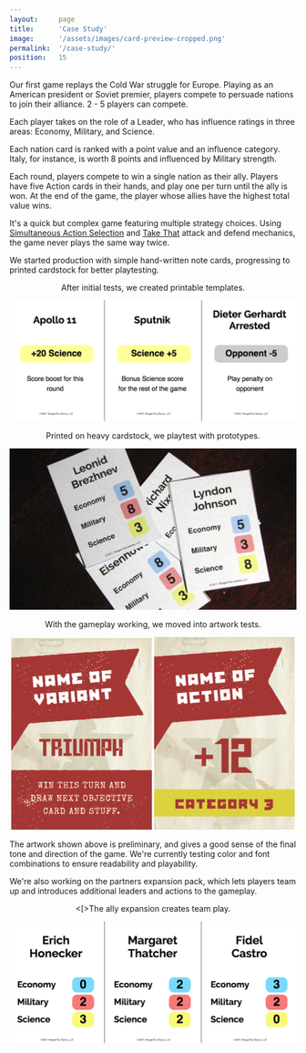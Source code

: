 ```yaml
---
layout:     page
title:      'Case Study'
image:      '/assets/images/card-preview-cropped.png'
permalink:  '/case-study/'
position:   15
---
```


Our first game replays the Cold War struggle for Europe. Playing as an American president or Soviet premier, players compete to persuade nations to join their alliance. 2 - 5 players can compete.

Each player takes on the role of a Leader, who has influence ratings in three areas: Economy, Military, and Science.

Each nation card is ranked with a point value and an influence category. Italy, for instance, is worth 8 points and influenced by Military strength.

Each round, players compete to win a single nation as their ally. Players have five Action cards in their hands, and play one per turn until the ally is won. At the end of the game, the player whose allies have the highest total value wins.

It's a quick but complex game featuring multiple strategy choices. Using <a href="https://www.boardgamegeek.com/boardgamemechanic/2020/simultaneous-action-selection">Simultaneous Action Selection</a> and <a href="https://www.boardgamegeek.com/boardgamemechanic/2686/take">Take That</a> attack and defend mechanics, the game never plays the same way twice.

We started production with simple hand-written note cards, progressing to printed cardstock for better playtesting.

<div align="center">
<p>After initial tests, we created printable templates.</p>
<img src="/assets/images/sample-pdf-cards.png">

<p>Printed on heavy cardstock, we playtest with prototypes.</p>
<img src="/assets/images/card-player-sample-two.jpg">

<p>With the gameplay working, we moved into artwork tests.</p>
<img src="/assets/images/card-preview-special.png" width="49%">
<img src="/assets/images/card-preview-action.png" width="49%">
</div>

The artwork shown above is preliminary, and gives a good sense of the final tone and direction of the game. We're currently testing color and font combinations to ensure readability and playability.

We're also working on the partners expansion pack, which lets players team up and introduces additional leaders and actions to the gameplay.

<div align="center">
<[>The ally expansion creates team play.</p>
<img src="/assets/images/ally-card-preview.png">
</div>
